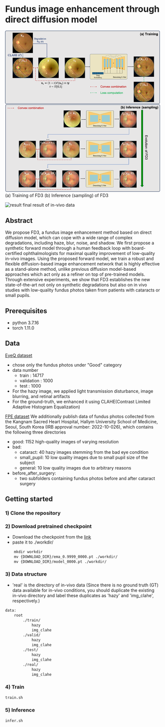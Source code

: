 # Fundus image enhancement through direct diffusion model

![architecture](./figure/inference.png)
(a) Training of FD3 (b) Inference (sampling) of FD3

![result](./figure/result2.png)
final result of in-vivo data

## Abstract
We propose FD3, a fundus image enhancement method based on direct diffusion model, which can cope with a wide range of complex degradations, including haze, blur, noise, and shadow.
We first propose a synthetic forward model through a human feedback loop with board-certified ophthalmologists for maximal quality improvement of low-quality in-vivo images.
Using the proposed forward model, we train a robust and flexible diffusion-based image enhancement network that is highly effective as a stand-alone method, unlike previous diffusion model-based approaches which act only as a refiner on top of pre-trained models.
Through extensive experiments, we show that FD3 establishes the new state-of-the-art not only on synthetic degradations but also on in vivo studies with low-quality fundus photos taken from patients with cataracts or small pupils.

## Prerequisites
- python 3.7.16
- torch 1.11.0

## Data
[EyeQ dataset](https://github.com/HzFu/EyeQ)
- chose only the fundus photos under "Good" category
- data number
    - train : 14717
    - validation : 1000
    - test : 1000
- For the hazy image, we applied light transmission disturbance, image blurring, and retinal artifacts
- For the ground-truth, we enhanced it using CLAHE(Contrast Limited Adaptive Histogram Equalization)

[FPE dataset](https://drive.google.com/file/d/145LjGAyODkP2xOP8sMwYJG5UG3uLyhf1/view?usp=sharing)
We additionally publish data of fundus photos collected from the Kangnam Sacred Heart Hospital, Hallym University School of Medicine, Seoul, South Korea (IRB approval number: 2022-10-026), which contains the following three directories
- good: 1152 high-quality images of varying resolution
- bad:
    - cataract: 40 hazy images stemming from the bad eye condition
    - small_pupil: 10 low quality images due to small pupil size of the subject
    - general: 10 low quality images due to arbitrary reasons
- before_after_surgery:
    - two subfolders containing fundus photos before and after cataract surgery

## Getting started

### 1) Clone the repository

### 2) Download pretrained checkpoint
- Download the checkpoint from the [link](https://drive.google.com/drive/folders/1FRyg3ZY0tF7nHjTRKZ0ciGsC9A4xMm2F?usp=sharing)
- paste it to ./workdir/

```
    mkdir workdir
    mv {DOWNLOAD_DIR}/ema_0.9999_0000.pt ./workdir/
    mv {DOWNLOAD_DIR}/model_0000.pt ./workdir/
```

### 3) Data structure
- 'real' is the directory of in-vivo data (Since there is no ground truth (GT) data available for in-vivo conditions, you should duplicate the existing in-vivo directory and label these duplicates as 'hazy' and 'img_clahe', respectively.)
```
data:
    root
        ./train/
            hazy
            img_clahe
        ./valid/
            hazy
            img_clahe
        ./test/
            hazy
            img_clahe
        ./real/
            hazy
            img_clahe
```

### 4) Train
```
train.sh
```

### 5) Inference
```
infer.sh
```
